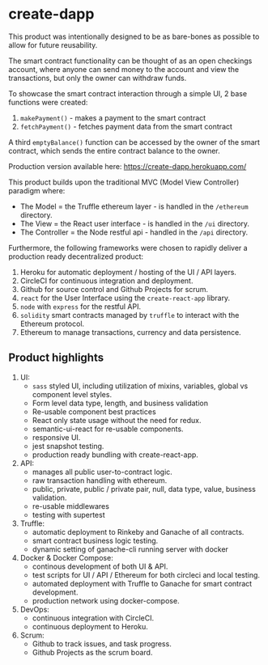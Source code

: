 # create-dapp

This product was intentionally designed to be as bare-bones as possible to allow for future reusability.

The smart contract functionality can be thought of as an open checkings account, where anyone can send money to the account and view the transactions, but only the owner can withdraw funds.

To showcase the smart contract interaction through a simple UI, 2 base functions were created:

1) `makePayment()` - makes a payment to the smart contract
2) `fetchPayment()` - fetches payment data from the smart contract

A third `emptyBalance()` function can be accessed by the owner of the smart contract, which sends the entire contract balance to the owner. 

Production version available here: https://create-dapp.herokuapp.com/

This product builds upon the traditional MVC (Model View Controller) paradigm where:
   - The Model = the Truffle ethereum layer - is handled in the `/ethereum` directory.
   - The View = the React user interface - is handled in the `/ui` directory.
   - The Controller = the Node restful api  - handled in the `/api` directory.

Furthermore, the following frameworks were chosen to rapidly deliver a production ready decentralized product:

1) Heroku for automatic deployment / hosting of the UI / API layers.
2) CircleCI for continuous integration and deployment.
2) Github for source control and Github Projects for scrum.
2) `react` for the User Interface using the `create-react-app` library.
3) `node` with `express` for the restful API.
5) `solidity` smart contracts managed by `truffle` to interact with the Ethereum protocol.
6) Ethereum to manage transactions, currency and data persistence.

## Product highlights

1) UI:
    - `sass` styled UI, including utilization of mixins, variables, global vs component level styles.
    - Form level data type, length, and business validation
    - Re-usable component best practices
    - React only state usage without the need for redux.
    - semantic-ui-react for re-usable components.
    - responsive UI.
    - jest snapshot testing.
    - production ready bundling with create-react-app.
2) API: 
    - manages all public user-to-contract logic.
    - raw transaction handling with ethereum.
    - public, private, public / private pair, null, data type, value, business validation.
    - re-usable middlewares
    - testing with supertest
4) Truffle:
    - automatic deployment to Rinkeby and Ganache of all contracts.
    - smart contract business logic testing.
    - dynamic setting of ganache-cli running server with docker
5) Docker & Docker Compose:
    - continous development of both UI & API.
    - test scripts for UI / API / Ethereum for both circleci and local testing.
    - automated deployment with Truffle to Ganache for smart contract development.
    - production network using docker-compose.
6) DevOps:
    - continuous integration with CircleCI.
    - continuous deployment to Heroku.
7) Scrum:
    - Github to track issues, and task progress.
    - Github Projects as the scrum board.
